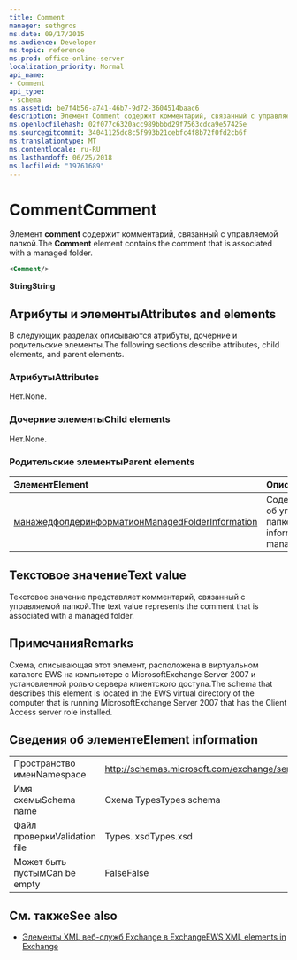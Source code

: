 ```yaml
---
title: Comment
manager: sethgros
ms.date: 09/17/2015
ms.audience: Developer
ms.topic: reference
ms.prod: office-online-server
localization_priority: Normal
api_name:
- Comment
api_type:
- schema
ms.assetid: be7f4b56-a741-46b7-9d72-3604514baac6
description: Элемент Comment содержит комментарий, связанный с управляемой папкой.
ms.openlocfilehash: 02f077c6320acc989bbbd29f7563cdca9e57425e
ms.sourcegitcommit: 34041125dc8c5f993b21cebfc4f8b72f0fd2cb6f
ms.translationtype: MT
ms.contentlocale: ru-RU
ms.lasthandoff: 06/25/2018
ms.locfileid: "19761689"
---
```

# <a name="comment"></a><span data-ttu-id="8d6bc-103">Comment</span><span class="sxs-lookup"><span data-stu-id="8d6bc-103">Comment</span></span>

<span data-ttu-id="8d6bc-104">Элемент **comment** содержит комментарий, связанный с управляемой папкой.</span><span class="sxs-lookup"><span data-stu-id="8d6bc-104">The **Comment** element contains the comment that is associated with a managed folder.</span></span> 
  
```xml
<Comment/>
```

 <span data-ttu-id="8d6bc-105">**String**</span><span class="sxs-lookup"><span data-stu-id="8d6bc-105">**String**</span></span>
## <a name="attributes-and-elements"></a><span data-ttu-id="8d6bc-106">Атрибуты и элементы</span><span class="sxs-lookup"><span data-stu-id="8d6bc-106">Attributes and elements</span></span>

<span data-ttu-id="8d6bc-107">В следующих разделах описываются атрибуты, дочерние и родительские элементы.</span><span class="sxs-lookup"><span data-stu-id="8d6bc-107">The following sections describe attributes, child elements, and parent elements.</span></span>
  
### <a name="attributes"></a><span data-ttu-id="8d6bc-108">Атрибуты</span><span class="sxs-lookup"><span data-stu-id="8d6bc-108">Attributes</span></span>

<span data-ttu-id="8d6bc-109">Нет.</span><span class="sxs-lookup"><span data-stu-id="8d6bc-109">None.</span></span>
  
### <a name="child-elements"></a><span data-ttu-id="8d6bc-110">Дочерние элементы</span><span class="sxs-lookup"><span data-stu-id="8d6bc-110">Child elements</span></span>

<span data-ttu-id="8d6bc-111">Нет.</span><span class="sxs-lookup"><span data-stu-id="8d6bc-111">None.</span></span>
  
### <a name="parent-elements"></a><span data-ttu-id="8d6bc-112">Родительские элементы</span><span class="sxs-lookup"><span data-stu-id="8d6bc-112">Parent elements</span></span>

|<span data-ttu-id="8d6bc-113">**Элемент**</span><span class="sxs-lookup"><span data-stu-id="8d6bc-113">**Element**</span></span>|<span data-ttu-id="8d6bc-114">**Описание**</span><span class="sxs-lookup"><span data-stu-id="8d6bc-114">**Description**</span></span>|
|:-----|:-----|
|[<span data-ttu-id="8d6bc-115">манажедфолдеринформатион</span><span class="sxs-lookup"><span data-stu-id="8d6bc-115">ManagedFolderInformation</span></span>](managedfolderinformation.md) <br/> |<span data-ttu-id="8d6bc-116">Содержит сведения об управляемой папке.</span><span class="sxs-lookup"><span data-stu-id="8d6bc-116">Contains information about a managed folder.</span></span>  <br/> |
   
## <a name="text-value"></a><span data-ttu-id="8d6bc-117">Текстовое значение</span><span class="sxs-lookup"><span data-stu-id="8d6bc-117">Text value</span></span>

<span data-ttu-id="8d6bc-118">Текстовое значение представляет комментарий, связанный с управляемой папкой.</span><span class="sxs-lookup"><span data-stu-id="8d6bc-118">The text value represents the comment that is associated with a managed folder.</span></span>
  
## <a name="remarks"></a><span data-ttu-id="8d6bc-119">Примечания</span><span class="sxs-lookup"><span data-stu-id="8d6bc-119">Remarks</span></span>

<span data-ttu-id="8d6bc-120">Схема, описывающая этот элемент, расположена в виртуальном каталоге EWS на компьютере с MicrosoftExchange Server 2007 и установленной ролью сервера клиентского доступа.</span><span class="sxs-lookup"><span data-stu-id="8d6bc-120">The schema that describes this element is located in the EWS virtual directory of the computer that is running MicrosoftExchange Server 2007 that has the Client Access server role installed.</span></span>
  
## <a name="element-information"></a><span data-ttu-id="8d6bc-121">Сведения об элементе</span><span class="sxs-lookup"><span data-stu-id="8d6bc-121">Element information</span></span>

|||
|:-----|:-----|
|<span data-ttu-id="8d6bc-122">Пространство имен</span><span class="sxs-lookup"><span data-stu-id="8d6bc-122">Namespace</span></span>  <br/> |http://schemas.microsoft.com/exchange/services/2006/types  <br/> |
|<span data-ttu-id="8d6bc-123">Имя схемы</span><span class="sxs-lookup"><span data-stu-id="8d6bc-123">Schema name</span></span>  <br/> |<span data-ttu-id="8d6bc-124">Схема Types</span><span class="sxs-lookup"><span data-stu-id="8d6bc-124">Types schema</span></span>  <br/> |
|<span data-ttu-id="8d6bc-125">Файл проверки</span><span class="sxs-lookup"><span data-stu-id="8d6bc-125">Validation file</span></span>  <br/> |<span data-ttu-id="8d6bc-126">Types. xsd</span><span class="sxs-lookup"><span data-stu-id="8d6bc-126">Types.xsd</span></span>  <br/> |
|<span data-ttu-id="8d6bc-127">Может быть пустым</span><span class="sxs-lookup"><span data-stu-id="8d6bc-127">Can be empty</span></span>  <br/> |<span data-ttu-id="8d6bc-128">False</span><span class="sxs-lookup"><span data-stu-id="8d6bc-128">False</span></span>  <br/> |
   
## <a name="see-also"></a><span data-ttu-id="8d6bc-129">См. также</span><span class="sxs-lookup"><span data-stu-id="8d6bc-129">See also</span></span>



- [<span data-ttu-id="8d6bc-130">Элементы XML веб-служб Exchange в Exchange</span><span class="sxs-lookup"><span data-stu-id="8d6bc-130">EWS XML elements in Exchange</span></span>](ews-xml-elements-in-exchange.md)

